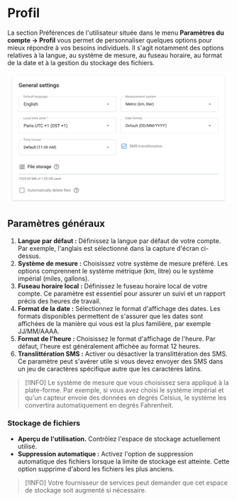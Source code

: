 # Profil

La section Préférences de l'utilisateur située dans le menu **Paramètres du compte → Profil** vous permet de personnaliser quelques options pour mieux répondre à vos besoins individuels. Il s'agit notamment des options relatives à la langue, au système de mesure, au fuseau horaire, au format de la date et à la gestion du stockage des fichiers.

![image-20240718-180427.png](../../guide-de-litilizateur/compte/attachments/image-20240718-180427.png)

## Paramètres généraux

1. **Langue par défaut :** Définissez la langue par défaut de votre compte. Par exemple, l'anglais est sélectionné dans la capture d'écran ci-dessus.
2. **Système de mesure :** Choisissez votre système de mesure préféré. Les options comprennent le système métrique (km, litre) ou le système impérial (miles, gallons).
3. **Fuseau horaire local :** Définissez le fuseau horaire local de votre compte. Ce paramètre est essentiel pour assurer un suivi et un rapport précis des heures de travail.
4. **Format de la date :** Sélectionnez le format d'affichage des dates. Les formats disponibles permettent de s'assurer que les dates sont affichées de la manière qui vous est la plus familière, par exemple JJ/MM/AAAA.
5. **Format de l'heure :** Choisissez le format d'affichage de l'heure. Par défaut, l'heure est généralement affichée au format 12 heures.
6. **Translittération SMS :** Activer ou désactiver la translittération des SMS. Ce paramètre peut s'avérer utile si vous devez envoyer des SMS dans un jeu de caractères spécifique autre que les caractères latins.

> \[!INFO] Le système de mesure que vous choisissez sera appliqué à la plate-forme. Par exemple, si vous avez choisi le système impérial et qu'un capteur envoie des données en degrés Celsius, le système les convertira automatiquement en degrés Fahrenheit.

### Stockage de fichiers

* **Aperçu de l'utilisation.** Contrôlez l'espace de stockage actuellement utilisé.
* **Suppression automatique :** Activez l'option de suppression automatique des fichiers lorsque la limite de stockage est atteinte. Cette option supprime d'abord les fichiers les plus anciens.

> \[!INFO] Votre fournisseur de services peut demander que cet espace de stockage soit augmenté si nécessaire.
